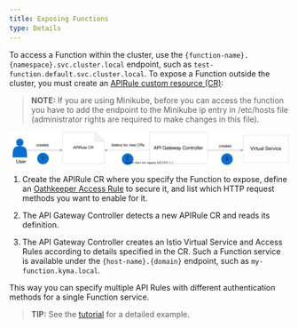```yaml
---
title: Exposing Functions
type: Details
---
```


To access a Function within the cluster, use the `{function-name}.{namespace}.svc.cluster.local` endpoint, such as `test-function.default.svc.cluster.local`. To expose a Function outside the cluster, you must create an [APIRule custom resource (CR)](/components/api-gateway#custom-resource-api-rule):

> **NOTE:** If you are using Minikube, before you can access the function you have to add the endpoint to the Minikube ip entry in /etc/hosts file (administrator rights are required to make changes in this file).

![Expose a Function service](./assets/api-rules.svg)

1. Create the APIRule CR where you specify the Function to expose, define an [Oathkeeper Access Rule](/components/api-gateway/#details-available-security-options) to secure it, and list which HTTP request methods you want to enable for it.

1. The API Gateway Controller detects a new APIRule CR and reads its definition.

1. The API Gateway Controller creates an Istio Virtual Service and Access Rules according to details specified in the CR. Such a Function service is available under the `{host-name}.{domain}` endpoint, such as `my-function.kyma.local`.

This way you can specify multiple API Rules with different authentication methods for a single Function service.

> **TIP:** See the [tutorial](#tutorials-expose-a-function-with-an-api-rule) for a detailed example.

